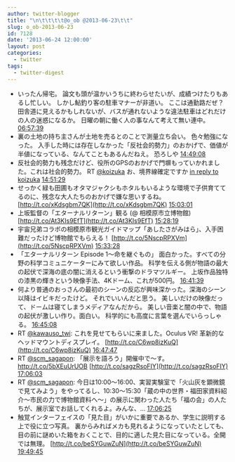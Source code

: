 ```yaml
---
author: twitter-blogger
title: "\n\t\t\t\t@o_ob @2013-06-23\t\t"
slug: o_ob-2013-06-23
id: 7128
date: '2013-06-24 12:00:00'
layout: post
categories:
  - twitter
tags:
  - twitter-digest
---
```


*   いったん帰宅。 論文も頭が温かいうちに終わらせたいが、成績つけたりもあるし忙しい。 しかし鮎釣り客の駐車マナーが非道い。 ここは通勤路だぜ？田舎道に見えるかもしれないが、バスが通れないような違法駐車はどれだけの人の迷惑になるか。 日曜の朝に働く人の事なんて考えて無い連中。 [06:57:39](http://twitter.com/o_ob/statuses/348560440080596992)
*   裏の土地の持ち主さんが土地を売るとのことで測量立ち会い。 色々勉強になった。 入手した時には存在しなかった「反社会的勢力」のおかげで、価値が半値になっている、なんてこともあるんだねえ。 恐ろしや [14:49:08](http://twitter.com/o_ob/statuses/348679090921930752)
*   反社会的勢力も残念だけど、役所のGPSのおかげで門塀もっていかれました。これは社会的勢力。 RT [@koizuka](http://twitter.com/koizuka) お、境界線確定ですか [in reply to koizuka](http://twitter.com/koizuka/statuses/348679201819357184) [14:51:29](http://twitter.com/o_ob/statuses/348679683975548931)
*   せっかく緑も田圃もオタマジャクシもホタルもいるような環境で子供育ててるのに、残念な大人たちのおかげで嫌な思いするね。 [http://t.co/xKdsgbm7QK](http://t.co/xKdsgbm7QK) [15:03:01](http://twitter.com/o_ob/statuses/348682586308108288)
*   上坂監督の「エターナルリターン」観る (@ 相模原市立博物館) [http://t.co/At3KIs9EfT](http://t.co/At3KIs9EfT) [15:28:19](http://twitter.com/o_ob/statuses/348688954071076864)
*   宇宙兄弟コラボの相模原市観光ガイドマップ「あしたさがみはら」、入手困難だったけど博物館でもらえる！ [http://t.co/5NscpRPXVm](http://t.co/5NscpRPXVm) [15:33:28](http://twitter.com/o_ob/statuses/348690250731778048)
*   「エターナルリターン Episode 1～命を継ぐもの」 面白かった。すべての分野の科学コミュニケーターにみて欲しい作品。 科学を伝える側が物語の最大の起伏で深海の底の闇に消えるという衝撃のドラマツルギー。 上坂作品独特の漆黒の輝きという映像手法、4Kドーム、これが500円。 [16:41:39](http://twitter.com/o_ob/statuses/348707407024750593)
*   何より普通のおっさんの最初のシーンの反応が興味深かった。深海のシーン以降はイビキだったけど。 それでいいんだと思う。 美しいだけの映像だって、ドームは寝てしまうメディアなんだから。 美しい音楽と闇の中で、物語の起伏が激しい作り。面白い。 科学的にも高度に言葉を選んでいらっしゃる。 [16:45:08](http://twitter.com/o_ob/statuses/348708283399421952)
*   RT [@kawauso_twi](http://twitter.com/kawauso_twi): これを見せてもらいに来ました。Oculus VR! 革新的なヘッドマウントディスプレイ。 [http://t.co/C6wp8izKuQ](http://t.co/C6wp8izKuQ) [16:47:47](http://twitter.com/o_ob/statuses/348708952969719808)
*   RT [@scm_sagapon](http://twitter.com/scm_sagapon): 「展示を語ろう」開催中で〜す。http://t.co/5bXEuUrUOB [http://t.co/sagzRsoFIY](http://t.co/sagzRsoFIY) [17:06:03](http://twitter.com/o_ob/statuses/348713550266634240)
*   RT [@scm_sagapon](http://twitter.com/scm_sagapon): 今日は10:00～16:00、実習実験室で「火山灰を顕微鏡で見てみよう」をやってるし、10:30～15:30「蔵の中の世界・福田家資料紹介～市民の力で博物館資料へ～」の展示に関わった人たち「福の会」の人たちが、展示室でお話してくれるよ。みんな、… [17:06:25](http://twitter.com/o_ob/statuses/348713640813273088)
*   触覚インターフェイスの「見た目」がいかに重要であるか、学生に説明する上で役に立つ写真。 裏からみればメカも見れるようになっていたとしても、目の前に謎めいた箱をおくことで、目的に適した見た目になっている。全開では無理。 [http://t.co/beSYGuwZuN](http://t.co/beSYGuwZuN) [19:49:45](http://twitter.com/o_ob/statuses/348754745579696128)